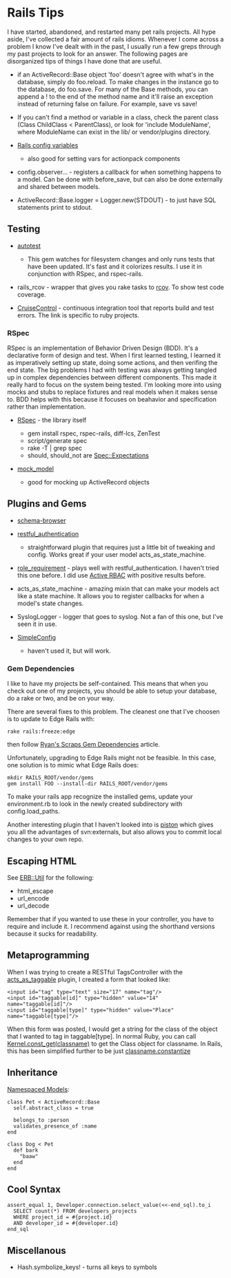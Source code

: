 # Rails Tips

I have started, abandoned, and restarted many pet rails projects.  All
hype aside, I've collected a fair amount of rails idioms.  Whenever I
come across a problem I know I've dealt with in the past, I usually
run a few greps through my past projects to look for an answer.  The
following pages are disorganized tips of things I have done that are
useful.

* if an ActiveRecord::Base object 'foo' doesn't agree with what's in
  the database, simply do foo.reload.  To make changes in the instance
  go to the database, do foo.save.  For many of the Base methods, you
  can append a ! to the end of the method name and it'll raise an
  exception instead of returning false on failure.  For example, save
  vs save!

* If you can't find a method or variable in a class, check the parent
  class (Class ChildClass < ParentClass), or look for 'include
  ModuleName', where ModuleName can exist in the lib/ or
  vendor/plugins directory.

* [Rails config
  variables](http://glu.ttono.us/articles/2006/05/22/configuring-rails-environments-the-cheat-sheet)
  - also good for setting vars for actionpack components

* config.observer... - registers a callback for when something happens
  to a model.  Can be done with before\_save, but can also be done
  externally and shared between models.

* ActiveRecord::Base.logger = Logger.new(STDOUT) - to just have SQL
  statements print to stdout.

## Testing ##

* [autotest](http://nubyonrails.com/articles/2006/04/19/autotest-rails)
  - This gem watches for filesystem changes and only runs tests that
  have been updated.  It's fast and it colorizes results.  I use it in
  conjunction with RSpec, and rspec-rails.

* rails\_rcov - wrapper that gives you rake tasks to
  [rcov](http://eigenclass.org/hiki.rb?rcov). To show test code
  coverage.

* [CruiseControl](http://cruisecontrolrb.thoughtworks.com/) -
  continuous integration tool that reports build and test errors.  The
  link is specific to ruby projects.

### RSpec ###

RSpec is an implementation of Behavior Driven Design (BDD).  It's a
declarative form of design and test.  When I first learned testing, I
learned it as imperatively setting up state, doing some actions, and
then verifing the end state.  The big problems I had with testing was
always getting tangled up in complex dependencies between different
components.  This made it really hard to focus on the system being
tested.  I'm looking more into using mocks and stubs to replace
fixtures and real models when it makes sense to.  BDD helps with this
because it focuses on beahavior and specification rather than
implementation.

* [RSpec](http://rspec.info/) - the library itself
  * gem install rspec, rspec-rails, diff-lcs, ZenTest
  * script/generate spec
  * rake -T | grep spec
  * should, should_not are
    [Spec::Expectations](http://rspec.info/rdoc/classes/Spec/Expectations.html)

* [mock_model](http://kpumuk.info/rspec/useful-helpers-for-rspec-mocks/)
  - good for mocking up ActiveRecord objects


## Plugins and Gems ##

* [schema-browser](http://www.pathf.com/blogs/2008/07/visualizing-your-database-schema-entirely-in-rails/)

* [restful\_authentication](http://agilewebdevelopment.com/plugins/restful\_authentication)
  - straightforward plugin that requires just a little bit of tweaking
  and config.  Works great if your user model acts\_as\_state\_machine.

* [role\_requirement](http://code.google.com/p/rolerequirement/) -
  plays well with restful\_authentication.  I haven't tried this one
  before.  I did use [Active RBAC](http://active-rbac.rubyforge.org/)
  with positive results before.

* acts\_as\_state\_machine - amazing mixin that can make your
  models act like a state machine.  It allows you to register
  callbacks for when a model's state changes.

* SyslogLogger - logger that goes to syslog.  Not a fan of this one,
  but I've seen it in use.

* [SimpleConfig](http://labs.reevoo.com/plugins/simple-config)
  - haven't used it, but will work.

### Gem Dependencies ###

  I like to have my projects be self-contained.  This means that when
  you check out one of my projects, you should be able to setup your
  database, do a rake or two, and be on your way.

  There are several fixes to this problem.  The cleanest one that I've
  choosen is to update to Edge Rails with:

    rake rails:freeze:edge

  then follow [Ryan's Scraps Gem
  Dependencies](http://ryandaigle.com/articles/2008/4/1/what-s-new-in-edge-rails-gem-dependencies)
  article.

  Unfortunately, upgrading to Edge Rails might not be feasible.  In
  this case, one solution is to mimic what Edge Rails does:


    mkdir RAILS_ROOT/vendor/gems
    gem install FOO --install-dir RAILS_ROOT/vendor/gems


  To make your rails app recognize the installed gems, update your
  environment.rb to look in the newly created subdirectory with
  config.load_paths.

  Another interesting plugin that I haven't looked into is
  [piston](http://www.rubyinside.com/advent2006/12-piston.html) which
  gives you all the advantages of svn:externals, but also allows you
  to commit local changes to your own repo.

## Escaping HTML ##

See
[ERB::Util](http://www.ruby-doc.org/stdlib/libdoc/erb/rdoc/classes/ERB/Util.html)
for the following:

* html\_escape
* url\_encode
* url\_decode

Remember that if you wanted to use these in your controller, you have
to require and include it.  I recommend against using the shorthand
versions because it sucks for readability.

## Metaprogramming ##

When I was trying to create a RESTful TagsController with the
[acts_as_taggable](http://agilewebdevelopment.com/plugins/acts_as_taggable_on_steroids)
plugin, I created a form that looked like:

    <input id="tag" type="text" size="17" name="tag"/>
    <input id="taggable[id]" type="hidden" value="14" name="taggable[id]"/>
    <input id="taggable[type]" type="hidden" value="Place" name="taggable[type]"/>

When this form was posted, I would get a string for the class of the
object that I wanted to tag in taggable[type].  In normal Ruby, you
can call
[Kernel.const_get(classname)](http://www.ruby-doc.org/core/classes/Kernel.html)
to get the Class object for classname.  In Rails, this has been
simplified further to be just [classname.constantize](http://infovore.org/archives/2006/08/02/getting-a-class-object-in-ruby-from-a-string-containing-that-classes-name/)

## Inheritance ##

[Namespaced Models](http://m.onkey.org/):

    class Pet < ActiveRecord::Base
      self.abstract_class = true

      belongs_to :person
      validates_presence_of :name
    end

    class Dog < Pet
      def bark
        "baaw"
      end
    end

## Cool Syntax ##

    assert_equal 1, Developer.connection.select_value(<<-end_sql).to_i
      SELECT count(*) FROM developers_projects
      WHERE project_id = #{project.id}
      AND developer_id = #{developer.id}
    end_sql

## Miscellanous ##

* Hash.symbolize_keys! - turns all keys to symbols

